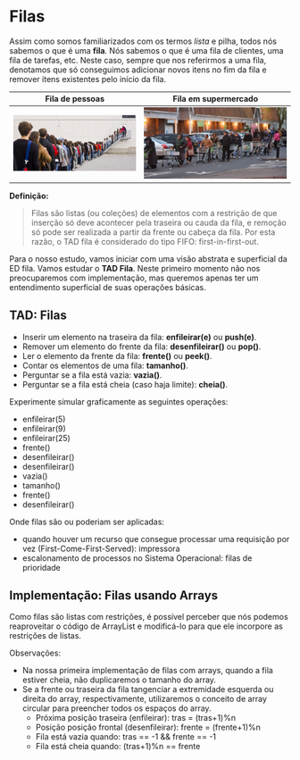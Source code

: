# Filas

Assim como somos familiarizados com os termos *lista* e pilha, todos nós sabemos o que é uma **fila**. Nós sabemos o que é uma fila de clientes, uma fila de tarefas, etc. Neste caso, sempre que nos referirmos a uma fila, denotamos que só conseguimos adicionar novos itens no fim da fila e remover itens existentes pelo início da fila. 

Fila de pessoas            |  Fila em supermercado
:-------------------------:|:-------------------------:
![](imgs/filas/fila-pessoas.jpeg)  |  ![](imgs/filas/fila-supermercado.jpg)

**Definição:**
 > Filas são listas (ou coleções) de elementos com a restrição de que inserção só deve acontecer pela traseira ou cauda da fila, e remoção só pode ser realizada a partir da frente ou cabeça da fila. Por esta razão, o TAD fila é considerado do tipo FIFO: first-in-first-out.
 
 Para o nosso estudo, vamos iniciar com uma visão abstrata e superficial da ED fila. Vamos estudar o **TAD Fila**. Neste primeiro momento não nos preocuparemos com implementação, mas queremos apenas ter um entendimento superficial de suas operações básicas.

  ## TAD: Filas

- Inserir um elemento na traseira da fila: **enfileirar(e)** ou **push(e)**.
- Remover um elemento do frente da fila: **desenfileirar()** ou **pop()**.
- Ler o elemento da frente da fila: **frente()** ou **peek()**.
- Contar os elementos de uma fila: **tamanho()**.
- Perguntar se a fila está vazia: **vazia()**.
- Perguntar se a fila está cheia (caso haja limite): **cheia()**.

Experimente simular graficamente as seguintes operações:
 - enfileirar(5)
 - enfileirar(9)
 - enfileirar(25)
 - frente()
 - desenfileirar()
 - desenfileirar()
 - vazia()
 - tamanho()
 - frente()
 - desenfileirar()

 Onde filas são ou poderiam ser aplicadas:
 - quando houver um recurso que consegue processar uma requisição por vez (First-Come-First-Served): impressora
 - escalonamento de processos no Sistema Operacional: filas de prioridade

## Implementação: Filas usando Arrays

Como filas são listas com restrições, é possível perceber que nós podemos reaproveitar o código de ArrayList e modificá-lo para que ele incorpore as restrições de listas. 

Observações:
 - Na nossa primeira implementação de filas com arrays, quando a fila estiver cheia, não duplicaremos o tamanho do array.
 - Se a frente ou traseira da fila tangenciar a extremidade esquerda ou direita do array, respectivamente, utilizaremos o conceito de array circular para preencher todos os espaços do array.
     - Próxima posição traseira (enfileirar): tras = (tras+1)%n
     - Posição posição frontal (desenfileirar): frente = (frente+1)%n
     - Fila está vazia quando: tras == -1 && frente == -1
     - Fila está cheia quando: (tras+1)%n == frente